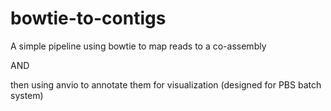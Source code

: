 # bowtie-to-contigs
A simple pipeline using bowtie to map reads to a co-assembly

AND

then using anvio to annotate them for visualization (designed for PBS batch system)

